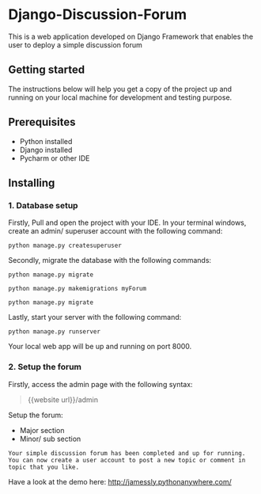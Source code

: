 # Django-Discussion-Forum
This is a web application developed on Django Framework that enables the user to deploy a simple discussion forum

## Getting started
The instructions below will help you get a copy of the project up and running on your local machine for development and testing purpose.

## Prerequisites
- Python installed
- Django installed
- Pycharm or other IDE

## Installing
### 1. Database setup
Firstly, Pull and open the project with your IDE.
In your terminal windows, create an admin/ superuser account with the following command:

```
python manage.py createsuperuser
```

Secondly, migrate the database with the following commands:
```
python manage.py migrate

python manage.py makemigrations myForum

python manage.py migrate
```

Lastly, start your server with the following command:

```
python manage.py runserver
```
Your local web app will be up and running on port 8000.

### 2. Setup the forum
Firstly, access the admin page with the following syntax:
> {{website url}}/admin

Setup the forum:
- Major section
- Minor/ sub section

```
Your simple discussion forum has been completed and up for running.
You can now create a user account to post a new topic or comment in topic that you like.
```

Have a look at the demo here: http://jamessly.pythonanywhere.com/
